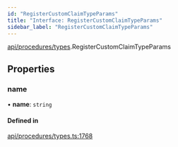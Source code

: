 ```yaml
---
id: "RegisterCustomClaimTypeParams"
title: "Interface: RegisterCustomClaimTypeParams"
sidebar_label: "RegisterCustomClaimTypeParams"
---
```


[api/procedures/types](../../../../../modules/API/Procedures/Types/Types.md).RegisterCustomClaimTypeParams

## Properties

### name

• **name**: `string`

#### Defined in

[api/procedures/types.ts:1768](https://github.com/PolymeshAssociation/polymesh-sdk/blob/995f17653/src/api/procedures/types.ts#L1768)
